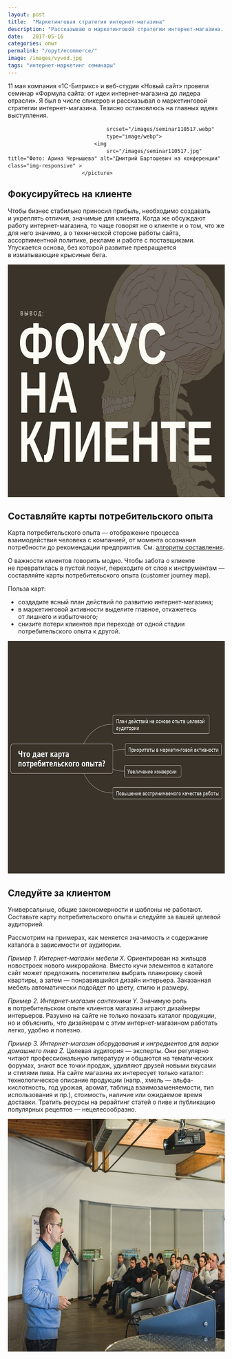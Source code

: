 ```yaml
---
layout: post
title:  "Маркетинговая стратегия интернет-магазина"
description: "Рассказываю о маркетинговой стратегии интернет-магазина. Только главное, без чего развитие превращается в изматывающие крысиные бега."
date:   2017-05-16 
categories: опыт
permalink: "/opyt/ecommerce/"
image: /images/vyvod.jpg
tags: "интернет-маркетинг семинары"
---
```


<p>11&nbsp;мая компания «1С-Битрикс» и&nbsp;веб-студия «Новый сайт» провели семинар «Формула сайта: от&nbsp;идеи интернет-магазина до&nbsp;лидера отрасли». Я&nbsp;был в&nbsp;числе спикеров и&nbsp;рассказывал о&nbsp;маркетинговой стратегии интернет-магазина. Тезисно остановлюсь на&nbsp;главных идеях выступления.</p> <!--more-->


<picture>
					<source
					
									srcset="/images/seminar110517.webp"
									type="image/webp">
								<img
									src="/images/seminar110517.jpg" title="Фото: Арина Чернышева" alt="Дмитрий Бартошевич на конференции"  class="img-responsive" >
							</picture>



<h2>Фокусируйтесь на&nbsp;клиенте</h2>
<p>Чтобы бизнес стабильно приносил прибыль, необходимо создавать и&nbsp;укреплять отличия, значимые для клиента. Когда&nbsp;же обсуждают работу интернет-магазина, то&nbsp;чаще говорят не&nbsp;о&nbsp;клиенте и&nbsp;о&nbsp;том, что&nbsp;же для него значимо, а&nbsp;о&nbsp;технической стороне работы сайта, ассортиментной политике, рекламе и&nbsp;работе с&nbsp;поставщиками. Упускается основа, без которой развитие превращается в&nbsp;изматывающие крысиные бега.</p>
<p><img src="/images/vyvod.jpg" alt="Фокусируйтесь на клиенте" width="720" height="540" class="img-responsive"/></p>

<h2>Составляйте карты потребительского опыта</h2>

<aside class="aside-text-right">Карта потребительского опыта&nbsp;— отображение процесса взаимодействия человека с&nbsp;компанией, от&nbsp;момента осознания потребности до&nbsp;рекомендации предприятия. См. <a href="/instrukcii/customer-journey-map/">алгоритм составления</a>.</aside>
<p>О&nbsp;важности клиентов говорить модно. Чтобы забота о&nbsp;клиенте не&nbsp;превратилась в&nbsp;пустой лозунг, переходите от&nbsp;слов к&nbsp;инструментам&nbsp;— составляйте карты потребительского опыта (customer journey map). </p>


<p>Польза карт:
<ul> 
	<li> 
		создадите ясный план действий по&nbsp;развитию интернет-магазина;
	</li>
	<li> 
		в&nbsp;маркетинговой активности выделите главное, откажетесь от&nbsp;лишнего и&nbsp;избыточного;
	</li>
	<li> 
		снизите потери клиентов при переходе от&nbsp;одной стадии потребительского опыта к&nbsp;другой. 
	</li>
</ul></p>

<p><img src="/images/polza-cjm.jpg" alt="Карты потребительского опыта - польза" width="720" height="540" /></p>

<h2>Следуйте за&nbsp;клиентом </h2>
<p>Универсальные, общие закономерности и&nbsp;шаблоны не&nbsp;работают. Составьте карту потребительского опыта и&nbsp;следуйте за&nbsp;вашей целевой аудиторией. </p>
<p>Рассмотрим на&nbsp;примерах, как меняется значимость и&nbsp;содержание каталога в&nbsp;зависимости от&nbsp;аудитории.</p>
<p><em>Пример&nbsp;1. Интернет-магазин мебели X.</em> Ориентирован на&nbsp;жильцов новостроек нового микрорайона. Вместо кучи элементов в&nbsp;каталоге сайт может предложить посетителям выбрать планировку своей квартиры, а&nbsp;затем&nbsp;— понравившийся дизайн интерьера. Заказанная мебель автоматически подойдет по&nbsp;цвету, стилю и&nbsp;размеру.</p>
<p><em>Пример&nbsp;2. Интернет-магазин сантехники Y. </em>Значимую роль в&nbsp;потребительском опыте клиентов магазина играют дизайнеры интерьеров. Разумно на&nbsp;сайте не&nbsp;только показать каталог продукции, но&nbsp;и&nbsp;объяснить, что дизайнерам с&nbsp;этим интернет-магазином работать легко, удобно и&nbsp;полезно. </p>
<p><em>Пример&nbsp;3. Интернет-магазин оборудования и&nbsp;ингредиентов для варки домашнего пива Z.</em> Целевая аудитория&nbsp;— эксперты. Они регулярно читают профессиональную литературу и&nbsp;общаются на&nbsp;тематических форумах, знают все точки продаж, удивляют друзей новыми вкусами и&nbsp;стилями пива. На&nbsp;сайте магазина их&nbsp;интересует только каталог: технологическое описание продукции (напр., хмель&nbsp;— альфа-кислотность, год урожая, аромат, таблица взаимозаменяемости, тип использования и&nbsp;пр.), стоимость, наличие или ожидаемое время доставки. Тратить ресурсы на&nbsp;рерайтинг статей о&nbsp;пиве и&nbsp;публикацию популярных рецептов&nbsp;— нецелесообразно. </p>


<p><img src="/images/seminar110517-2.jpg" alt="маркетинговая стратегия интернет-магазина" width="720" height="540" class="img-responsive" title="Фото: Арина Чернышева" /></p>







